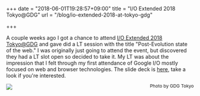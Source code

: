 +++
date = "2018-06-01T19:28:57+09:00"
title = "I/O Extended 2018 Tokyo@GDG"
url = "/blog/io-extended-2018-at-tokyo-gdg"

+++

A couple weeks ago I got a chance to attend [I/O Extended 2018 Tokyo@GDG](https://gdg-tokyo.connpass.com/event/84164/) and gave did a LT session with the title "Post-Evolution state of the web." I was originally just going to attend the event, but discovered they had a LT slot open so decided to take it. My LT was about the impression that I felt through my first attendance of Google I/O mostly focused on web and browser technologies. The slide deck is [here](https://speakerdeck.com/edwardkenfox/post-evolution-state-of-the-web), take a look if you're interested.

![](/static/20180601/1.jpg)
<div style="font-size: 12px; margin-top: -32px; text-align: right;">Photo by GDG Tokyo</div>

